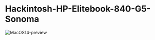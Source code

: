 # Hackintosh-HP-Elitebook-840-G5-Sonoma

![MacOS14-preview](https://github.com/user-attachments/assets/474cb240-676e-4ca1-bf05-db220c37f5e5)

